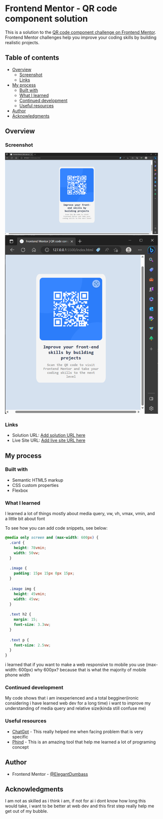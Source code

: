 # Frontend Mentor - QR code component solution

This is a solution to the [QR code component challenge on Frontend Mentor](https://www.frontendmentor.io/challenges/qr-code-component-iux_sIO_H). Frontend Mentor challenges help you improve your coding skills by building realistic projects.

## Table of contents

- [Overview](#overview)
  - [Screenshot](#screenshot)
  - [Links](#links)
- [My process](#my-process)
  - [Built with](#built-with)
  - [What I learned](#what-i-learned)
  - [Continued development](#continued-development)
  - [Useful resources](#useful-resources)
- [Author](#author)
- [Acknowledgments](#acknowledgments)

## Overview

### Screenshot

![](./images/Screenshot%202023-05-08%20191043.png)
![](./images/Screenshot%202023-05-08%20191123%202.png)

### Links

- Solution URL: [Add solution URL here](https://your-solution-url.com)
- Live Site URL: [Add live site URL here]("maybe_soon")

## My process

### Built with

- Semantic HTML5 markup
- CSS custom properties
- Flexbox

### What I learned

I learned a lot of things mostly about media query, vw, vh, vmax, vmin, and a little bit about font

To see how you can add code snippets, see below:

```css
@media only screen and (max-width: 600px) {
  .card {
    height: 78vmin;
    width: 50vw;
  }

  .image {
    padding: 15px 15px 0px 15px;
  }

  .image img {
    height: 45vmin;
    width: 45vw;
  }

  .text h2 {
    margin: 15;
    font-size: 3.3vw;
  }

  .text p {
    font-size: 2.5vw;
  }
}
```

i learned that if you want to make a web responsive to mobile you use (max-width: 600px)
why 600px? because that is what the majority of mobile phone width

### Continued development

My code shows that i am inexperienced and a total begginer(ironic considering i have learned web dev for a long time)
i want to improve my understanding of media query and relative size(kinda still confuse me)

### Useful resources

- [ChatGpt](chat.openai.com) - This really helped me when facing problem that is very specific
- [Phind](https://www.phind.com) - This is an amazing tool that help me learned a lot of programing concept

## Author

- Frontend Mentor - [@ElegantDumbass](https://www.frontendmentor.io/profile/ElegantDumbass)

## Acknowledgments

I am not as skilled as i think i am, if not for ai i dont know how long this would take, i want to be better at web dev and this first step really help me get out of my bubble.
